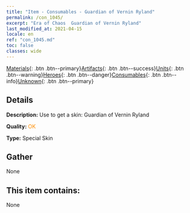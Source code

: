 ```yaml
---
title: "Item - Consumables - Guardian of Vernin Ryland"
permalink: /con_1045/
excerpt: "Era of Chaos  Guardian of Vernin Ryland"
last_modified_at: 2021-04-15
locale: en
ref: "con_1045.md"
toc: false
classes: wide
---
```

 [Materials](/Items/){: .btn .btn--primary}[Artifacts](/Items/Artifacts/){: .btn .btn--success}[Units](/Items/Units/){: .btn .btn--warning}[Heroes](/Items/Heroes/){: .btn .btn--danger}[Consumables](/Items/Consumables/){: .btn .btn--info}[Unknown](/Items/Unknown/){: .btn .btn--primary}

## Details
 **Description:** Use to get a skin: Guardian of Vernin Ryland

 **Quality:** <span style="color: #FF8C00">OK</span>

 **Type:** Special Skin

## Gather

  None

## This item contains:

  None

